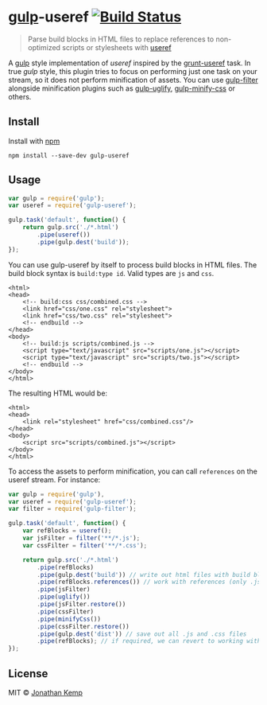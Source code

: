 # [gulp](https://github.com/wearefractal/gulp)-useref [![Build Status](https://travis-ci.org/jonkemp/gulp-useref.png?branch=master)](https://travis-ci.org/jonkemp/gulp-useref)

> Parse build blocks in HTML files to replace references to non-optimized scripts or stylesheets with [useref](https://github.com/digisfera/useref)

A [gulp](https://github.com/wearefractal/gulp) style implementation of _useref_ inspired by the [grunt-useref](https://github.com/pajtai/grunt-useref) task. In true _gulp_ style, this plugin tries to focus on performing just one task on your stream, so  it does not perform minification of assets. You can use [gulp-filter](https://github.com/sindresorhus/gulp-filter) alongside minification plugins such as [gulp-uglify](https://github.com/terinjokes/gulp-uglify), [gulp-minify-css](https://github.com/jonathanepollack/gulp-minify-css) or others.


## Install

Install with [npm](https://npmjs.org/package/gulp-useref)

```
npm install --save-dev gulp-useref
```


## Usage

```js
var gulp = require('gulp');
var useref = require('gulp-useref');

gulp.task('default', function() {
	return gulp.src('./*.html')
        .pipe(useref())
        .pipe(gulp.dest('build'));
});
```

You can use gulp-useref by itself to process build blocks in HTML files. The build block syntax is `build:type id`. Valid types are `js` and `css`.

    <html>
    <head>
        <!-- build:css css/combined.css -->
        <link href="css/one.css" rel="stylesheet">
        <link href="css/two.css" rel="stylesheet">
        <!-- endbuild -->
    </head>
    <body>
        <!-- build:js scripts/combined.js -->
        <script type="text/javascript" src="scripts/one.js"></script>
        <script type="text/javascript" src="scripts/two.js"></script>
        <!-- endbuild -->
    </body>
    </html>


The resulting HTML would be:

    <html>
    <head>
        <link rel="stylesheet" href="css/combined.css"/>
    </head>
    <body>
        <script src="scripts/combined.js"></script>
    </body>
    </html>


To access the assets to perform minification, you can call `references` on the useref stream. For instance:

```js
var gulp = require('gulp'),
var useref = require('gulp-useref');
var filter = require('gulp-filter');

gulp.task('default', function() {
    var refBlocks = useref();
    var jsFilter = filter('**/*.js');
    var cssFilter = filter('**/*.css');

    return gulp.src('./*.html')
        .pipe(refBlocks)
        .pipe(gulp.dest('build')) // write out html files with build blocks processed
        .pipe(refBlocks.references()) // work with references (only .js and .css files)
        .pipe(jsFilter)
        .pipe(uglify())
        .pipe(jsFilter.restore())
        .pipe(cssFilter)
        .pipe(minifyCss())
        .pipe(cssFilter.restore())
        .pipe(gulp.dest('dist')) // save out all .js and .css files
        .pipe(refBlocks); // if required, we can revert to working with the html files again
});
```


## License

MIT &copy; [Jonathan Kemp](http://jonkemp.com)
